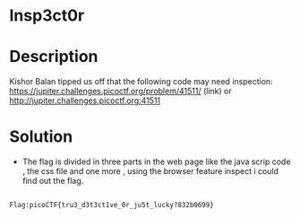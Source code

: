 # Insp3ct0r

# Description
Kishor Balan tipped us off that the following code may need inspection: https://jupiter.challenges.picoctf.org/problem/41511/ (link) or http://jupiter.challenges.picoctf.org:41511
# Solution

-  The flag is divided in three parts  in the web page like the java scrip code , the css file and one more , using the browser feature inspect i could find out the flag.

``` bash

Flag:picoCTF{tru3_d3t3ct1ve_0r_ju5t_lucky?832b0699}

```
